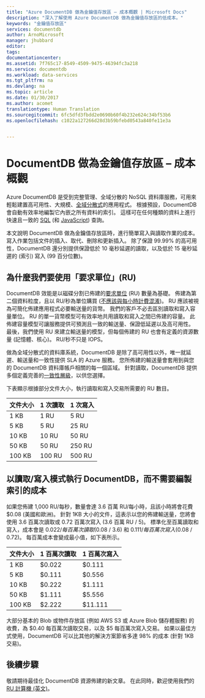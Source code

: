 ```yaml
---
title: "Azure DocumentDB 做為金鑰值存放區 – 成本概觀 | Microsoft Docs"
description: "深入了解使用 Azure DocumentDB 做為金鑰值存放區的低成本。"
keywords: "金鑰值存放區"
services: documentdb
author: ArnoMicrosoft
manager: jhubbard
editor: 
tags: 
documentationcenter: 
ms.assetid: 7f765c17-8549-4509-9475-46394fc3a218
ms.service: documentdb
ms.workload: data-services
ms.tgt_pltfrm: na
ms.devlang: na
ms.topic: article
ms.date: 01/30/2017
ms.author: acomet
translationtype: Human Translation
ms.sourcegitcommit: 6fc5dfd3fbdd2e0690b60f4b232e624c34bf53b6
ms.openlocfilehash: c1022a127266d28d3b59bfebd0543a840fe11e3a


---
```


# <a name="documentdb-as-a-key-value-store--cost-overview"></a>DocumentDB 做為金鑰值存放區 – 成本概觀

Azure DocumentDB 是受到完整管理、全域分散的 NoSQL 資料庫服務，可用來輕鬆建置高可用性、大規模、[全域分散式](documentdb-distribute-data-globally.md)的應用程式。 根據預設，DocumentDB 會自動有效率地編製它內嵌之所有資料的索引。 這樣可在任何種類的資料上進行快速且一致的 [SQL](documentdb-sql-query.md) (和 [JavaScript](documentdb-programming.md)) 查詢。 

本文說明 DocumentDB 做為金鑰值存放區時，進行簡單寫入與讀取作業的成本。 寫入作業包括文件的插入、取代、刪除和更新插入。 除了保證 99.99% 的高可用性，DocumentDB 還分別提供保證低於 10 毫秒延遲的讀取，以及低於 15 毫秒延遲的 (索引) 寫入 (99 百分位數)。 

## <a name="why-we-use-request-units-rus"></a>為什麼我們要使用「要求單位」(RU)

DocumentDB 效能是以磁碟分割已佈建的[要求單位](documentdb-programming.md) (RU) 數量為基礎。 佈建為第二個資料粒度，且以 RU/秒為單位購買 ([不應該與每小時計費混淆](https://azure.microsoft.com/pricing/details/documentdb/))。 RU 應該被視為可簡化佈建應用程式必要輸送量的貨幣。 我們的客戶不必去區別讀取和寫入容量單位。 RU 的單一貨幣模型可有效率地共用讀取和寫入之間已佈建的容量。 此佈建容量模型可讓服務提供可預測且一致的輸送量、保證低延遲以及高可用性。 最後，我們使用 RU 來建立輸送量的模型，但每個佈建的 RU 也會有定義的資源數量 (記憶體、核心)。 RU/秒不只是 IOPS。

做為全域分散式的資料庫系統，DocumentDB 是除了高可用性以外，唯一就延遲、輸送量和一致性提供 SLA 的 Azure 服務。 您所佈建的輸送量會套用到與您的 DocumentDB 資料庫帳戶相關的每一個區域。 針對讀取，DocumentDB 提供多個定義完善的[一致性層級](documentdb-consistency-levels.md)，以供您選擇。 

下表顯示根據部分文件大小，執行讀取和寫入交易所需要的 RU 數目。 

|文件大小|1 次讀取|1 次寫入|
|-------------|------|-------|
|1 KB|1 RU|5 RU|
|5 KB|5 RU|25 RU|
|10 KB|10 RU|50 RU|
|50 KB|50 RU|250 RU|
|100 KB|100 RU|500 RU|

## <a name="cost-of-running-documentdb-in-readwrite-mode-without-indexing"></a>以讀取/寫入模式執行 DocumentDB，而不需要編製索引的成本

如果您佈建 1,000 RU/每秒，數量會達 3.6 百萬 RU/每小時，且該小時將會花費 $0.08 (美國和歐洲)。 針對 1KB 大小的文件，這表示以您的佈建輸送量，您將會使用 3.6 百萬次讀取或 0.72 百萬次寫入 (3.6 百萬 RU / 5)。 標準化至百萬讀取和寫入，成本會是 $0.022/每百萬次讀取 ($0.08 / 3.6) 和 $0.111/每百萬次寫入 ($0.08 / 0.72)。 每百萬成本會變成最小值，如下表所示。

|文件大小|1 百萬次讀取|1 百萬次寫入|
|-------------|-------|--------|
|1 KB|$0.022|$0.111|
|5 KB|$0.111|$0.556|
|10 KB|$0.222|$1.111|
|50 KB|$1.111|$5.556|
|100 KB|$2.222|$11.111|

大部分基本的 Blob 或物件存放區 (例如 AWS S3 或 Azure Blob 儲存體服務) 的收費，為 $0.40 每百萬次讀取交易，以及 $5 每百萬次寫入交易。 如果以最佳方式使用，DocumentDB 可以比其他的解決方案節省多達 98% 的成本 (針對 1KB 交易)。

## <a name="next-steps"></a>後續步驟

敬請期待最佳化 DocumentDB 資源佈建的新文章。 在此同時，歡迎使用我們的 [RU 計算機 (英文)](https://www.documentdb.com/capacityplanner)。



<!--HONumber=Feb17_HO1-->


